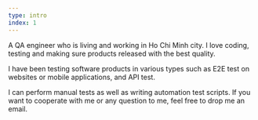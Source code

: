 ```yaml
---
type: intro
index: 1
---
```


A QA engineer who is living and working in Ho Chi Minh city. I love coding, testing and making sure products released with the best quality.

I have been testing software products in various types such as E2E test on websites or mobile applications, and API test.

I can perform manual tests as well as writing automation test scripts. If you want to cooperate with me or any question to me, feel free to drop me an email.
